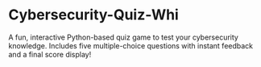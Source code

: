 # Cybersecurity-Quiz-Whi
A fun, interactive Python-based quiz game to test your cybersecurity knowledge. Includes five multiple-choice questions with instant feedback and a final score display!
